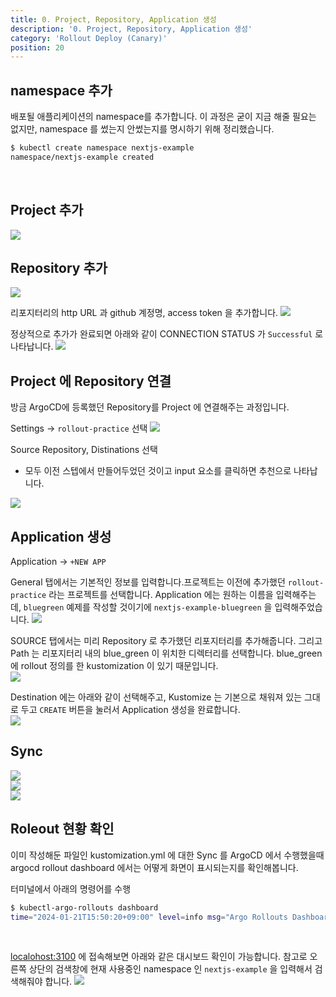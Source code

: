 ```yaml
---
title: 0. Project, Repository, Application 생성
description: '0. Project, Repository, Application 생성'
category: 'Rollout Deploy (Canary)'
position: 20
---
```


## namespace 추가
배포될 애플리케이션의 namespace를 추가합니다. 이 과정은 굳이 지금 해줄 필요는 없지만, namespace 를 썼는지 안썼는지를 명시하기 위해 정리했습니다.
<br>

```bash
$ kubectl create namespace nextjs-example
namespace/nextjs-example created
```
<br>

## Project 추가
<img src="https://raw.githubusercontent.com/chagchagchag/argocd-rollout-deploy-docs/main/content/en/3.rollout-deploy-canary/img/0.SETUP/1.png"/>
<br>

## Repository 추가
<img src="https://raw.githubusercontent.com/chagchagchag/argocd-rollout-deploy-docs/main/content/en/3.rollout-deploy-canary/img/0.SETUP/2.png"/>
<br>

리포지터리의 http URL 과 github 계정명, access token 을 추가합니다.
<img src="https://raw.githubusercontent.com/chagchagchag/argocd-rollout-deploy-docs/main/content/en/3.rollout-deploy-canary/img/0.SETUP/3.png"/>
<br>

정상적으로 추가가 완료되면 아래와 같이 CONNECTION STATUS 가 `Successful` 로 나타납니다.
<img src="https://raw.githubusercontent.com/chagchagchag/argocd-rollout-deploy-docs/main/content/en/3.rollout-deploy-canary/img/0.SETUP/4.png"/>
<br>

## Project 에 Repository 연결
방금 ArgoCD에 등록했던 Repository를 Project 에 연결해주는 과정입니다.<br>

Settings → `rollout-practice` 선택
<img src="https://raw.githubusercontent.com/chagchagchag/argocd-rollout-deploy-docs/main/content/en/3.rollout-deploy-canary/img/0.SETUP/5.png"/>
<br>

Source Repository, Distinations 선택
- 모두 이전 스텝에서 만들어두었던 것이고 input 요소를 클릭하면 추천으로 나타납니다.

<img src="https://raw.githubusercontent.com/chagchagchag/argocd-rollout-deploy-docs/main/content/en/3.rollout-deploy-canary/img/0.SETUP/6.png"/>
<br>

## Application 생성 
Application → `+NEW APP` 

General 탭에서는 기본적인 정보를 입력합니다.프로젝트는 이전에 추가했던 `rollout-practice` 라는 프로젝트를 선택합니다. Application 에는 원하는 이름을 입력해주는데, `bluegreen` 예제를 작성할 것이기에 `nextjs-example-bluegreen` 을 입력해주었습니다.
<img src="https://raw.githubusercontent.com/chagchagchag/argocd-rollout-deploy-docs/main/content/en/3.rollout-deploy-canary/img/0.SETUP/7.png"/>
<br>

SOURCE 탭에서는 미리 Repository 로 추가했던 리포지터리를 추가해줍니다.
그리고 Path 는 리포지터리 내의 blue_green 이 위치한 디렉터리를 선택합니다. blue_green 에 rollout 정의를 한 kustomization 이 있기 때문입니다.
<br>
<img src="https://raw.githubusercontent.com/chagchagchag/argocd-rollout-deploy-docs/main/content/en/3.rollout-deploy-canary/img/0.SETUP/8.png"/>
<br>

Destination 에는 아래와 같이 선택해주고, Kustomize 는 기본으로 채워져 있는 그대로 두고 `CREATE` 버튼을 눌러서 Application 생성을 완료합니다.
<br>
<img src="https://raw.githubusercontent.com/chagchagchag/argocd-rollout-deploy-docs/main/content/en/3.rollout-deploy-canary/img/0.SETUP/9.png"/>
<br>

## Sync

<img src="https://raw.githubusercontent.com/chagchagchag/argocd-rollout-deploy-docs/main/content/en/3.rollout-deploy-canary/img/0.SETUP/10.png"/>
<br>

<img src="https://raw.githubusercontent.com/chagchagchag/argocd-rollout-deploy-docs/main/content/en/3.rollout-deploy-canary/img/0.SETUP/11.png"/>
<br>

<img src="https://raw.githubusercontent.com/chagchagchag/argocd-rollout-deploy-docs/main/content/en/3.rollout-deploy-canary/img/0.SETUP/12.png"/>
<br>

## Roleout 현황 확인
이미 작성해둔 파일인 kustomization.yml 에 대한 Sync 를 ArgoCD 에서 수행했을때 argocd rollout dashboard 에서는 어떻게 화면이 표시되는지를 확인해봅니다.<br>


터미널에서 아래의 명령어를 수행
```bash
$ kubectl-argo-rollouts dashboard
time="2024-01-21T15:50:20+09:00" level=info msg="Argo Rollouts Dashboard is now available at http://localhost:3100/rollouts"
```
<br>

[localohost:3100](http://localhost:3100/rollouts) 에 접속해보면 아래와 같은 대시보드 확인이 가능합니다.
참고로 오른쪽 상단의 검색창에 현재 사용중인 namespace 인 `nextjs-example` 을 입력해서 검색해줘야 합니다.
<img src="https://raw.githubusercontent.com/chagchagchag/argocd-rollout-deploy-docs/main/content/en/3.rollout-deploy-canary/img/0.SETUP/13.png"/>
<br>


